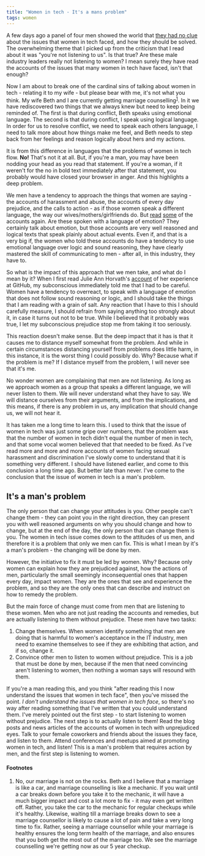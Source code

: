 ```yaml
---
title: "Women in tech - It's a mans problem"
tags: women
---
```


A few days ago a panel of four men showed the world that [they had no clue](http://www.businessinsider.com/grace-hopper-celebrations-male-panel-2014-10) about the issues that women in tech faced, and how they should be solved.  The overwhelming theme that I picked up from the criticism that I read about it was "you're not listening to us".  Is that true?  Are these male industry leaders really not listening to women?  I mean surely they have read the accounts of the issues that many women in tech have faced, isn't that enough?

Now I am about to break one of the cardinal sins of talking about women in tech - relating it to my wife - but please bear with me, it's not what you think.  My wife Beth and I are currently getting marriage counselling<sup>[1](/2014/10/10/women-in-tech.html#marriage-counselling)</sup>. In it we have rediscovered two things that we always knew but need to keep being reminded of.  The first is that during conflict, Beth speaks using emotional language.  The second is that during conflict, I speak using logical language.  In order for us to resolve conflict, we need to speak each others language, I need to talk more about how things make me feel, and Beth needs to step back from her feelings and reason logically about hers and my actions.

It is from this difference in languages that the problems of women in tech flow. **No!** That's not it at all.  But, if you're a man, you may have been nodding your head as you read that statement.  If you're a woman, if it weren't for the no in bold text immediately after that statement, you probably would have closed your browser in anger.  And this highlights a deep problem.

We men have a tendency to approach the things that women are saying - the accounts of harassment and abuse, the accounts of every day prejudice, and the calls to action - as if those women speak a different language, the way our wives/mothers/girlfriends do.  But [read](http://techcrunch.com/2014/03/15/julie-ann-horvath-describes-sexism-and-intimidation-behind-her-github-exit/) [some](http://butyoureagirl.com/2013/03/18/forking-and-dongle-jokes-dont-belong-at-tech-conferences/) of the accounts again.  Are these spoken with a language of emotion?  They certainly talk about emotion, but those accounts are very well reasoned and logical texts that speak plainly about actual events.  Even if, and that is a very big if, the women who told these accounts do have a tendency to use emotional language over logic and sound reasoning, they have clearly mastered the skill of communicating to men - after all, in this industry, they have to.

So what is the impact of this approach that we men take, and what do I mean by it?  When I first read Julie Ann Horvath's [account](http://techcrunch.com/2014/03/15/julie-ann-horvath-describes-sexism-and-intimidation-behind-her-github-exit/) of her experience at GitHub, my subconscious immediately told me that I had to be careful.  Women have a tendency to overreact, to speak with a language of emotion that does not follow sound reasoning or logic, and I should take the things that I am reading with a grain of salt.  Any reaction that I have to this I should carefully measure, I should refrain from saying anything too strongly about it, in case it turns out not to be true.  While I believed that it probably was true, I let my subconscious prejudice stop me from taking it too seriously.

This reaction doesn't make sense.  But the deep impact that it has is that it causes me to distance myself somewhat from the problem.  And while in certain circumstances distancing yourself from problems does little harm, in this instance, it is the worst thing I could possibly do.  Why?  Because what if the problem is me?  If I distance myself from the problem, I will never see that it's me.

No wonder women are complaining that men are not listening.  As long as we approach women as a group that speaks a different language, we will never listen to them.  We will never understand what they have to say.  We will distance ourselves from their arguments, and from the implications, and this means, if there is any problem in us, any implication that should change us, we will not hear it.

It has taken me a long time to learn this.  I used to think that the issue of women in tech was just some gripe over numbers, that the problem was that the number of women in tech didn't equal the number of men in tech, and that some vocal women believed that that needed to be fixed.  As I've read more and more and more accounts of women facing sexual harassment and discrimination I've slowly come to understand that it is something very different.  I should have listened earlier, and come to this conclusion a long time ago.  But better late than never.  I've come to the conclusion that the issue of women in tech is a man's problem.

## It's a man's problem

The only person that can change your attitudes is you.  Other people can't change them - they can point you in the right direction, they can present you with well reasoned arguments on why you should change and how to change, but at the end of the day, the only person that can change them is you.  The women in tech issue comes down to the attitudes of us men, and therefore it is a problem that only we men can fix.  This is what I mean by it's a man's problem - the changing will be done by men.

However, the initiative to fix it must be led by women.  Why?  Because only women can explain how they are prejudiced against, how the actions of men, particularly the small seemingly inconsequential ones that happen every day, impact women.  They are the ones that see and experience the problem, and so they are the only ones that can describe and instruct on how to remedy the problem.

But the main force of change must come from men that are listening to these women.  Men who are not just reading the accounts and remedies, but are actually listening to them without prejudice.  These men have two tasks:

1. Change themselves.  When women identify something that men are doing that is harmful to women's acceptance in the IT industry, men need to examine themselves to see if they are exhibiting that action, and if so, change it.
2. Convince other men to listen to women without prejudice.  This is a job that must be done by men, because if the men that need convincing aren't listening to women, then nothing a woman says will resound with them.

If you're a man reading this, and you think "after reading this I now understand the issues that women in tech face", then you've missed the point.  *I don't understand the issues that women in tech face*, so there's no way after reading something that I've written that you could understand them.  I've merely pointed out the first step - to start listening to women without prejudice.  The next step is to actually listen to them!  Read the blog posts and news articles of the accounts of women in tech with unprejudiced eyes.  Talk to your female coworkers and friends about the issues they face, and listen to them.  Attend conferences and meetups aimed at promoting women in tech, and listen!  This is a man's problem that requires action by men, and the first step is listening to women.

#### Footnotes

1. <span id="marriage-counselling">No, our marriage is not on the rocks.  Beth and I believe that a marriage is like a car, and marriage counselling is like a mechanic.  If you wait until a car breaks down before you take it to the mechanic, it will have a much bigger impact and cost a lot more to fix - it may even get written off.  Rather, you take the car to the mechanic for regular checkups while it's healthy.  Likewise, waiting till a marriage breaks down to see a marriage counsellor is likely to cause a lot of pain and take a very long time to fix.  Rather, seeing a marriage counsellor while your marriage is healthy ensures the long term health of the marriage, and also ensures that you both get the most out of the marriage too.  We see the marriage counselling we're getting now as our 5 year checkup.</span>
